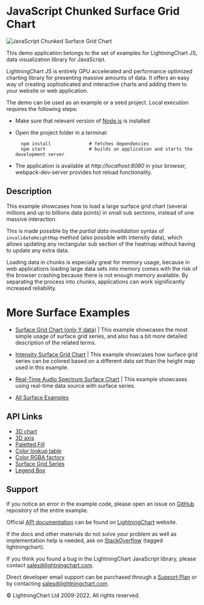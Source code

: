 # JavaScript Chunked Surface Grid Chart

![JavaScript Chunked Surface Grid Chart](surfaceChunkLoad-darkGold.png)

This demo application belongs to the set of examples for LightningChart JS, data visualization library for JavaScript.

LightningChart JS is entirely GPU accelerated and performance optimized charting library for presenting massive amounts of data. It offers an easy way of creating sophisticated and interactive charts and adding them to your website or web application.

The demo can be used as an example or a seed project. Local execution requires the following steps:

-   Make sure that relevant version of [Node.js](https://nodejs.org/en/download/) is installed
-   Open the project folder in a terminal:

          npm install              # fetches dependencies
          npm start                # builds an application and starts the development server

-   The application is available at _http://localhost:8080_ in your browser, webpack-dev-server provides hot reload functionality.


## Description

This example showcases how to load a large surface grid chart (several millions and up to billions data points) in small sub sections, instead of one massive interaction.

This is made possible by the _partial data invalidation_ syntax of `invalidateHeightMap` method (also possible with intensity data), which allows updating any rectangular sub section of the heatmap without having to update any extra data.

Loading data in chunks is especially great for memory usage, because in web applications loading large data sets into memory comes with the risk of the browser crashing because there is not enough memory available. By separating the process into chunks, applications can work significantly increased reliability.

# More Surface Examples

-   [Surface Grid Chart (only Y data)](https://lightningchart.com/lightningchart-js-interactive-examples/examples/lcjs-example-0912-surfaceGrid.html) | This example showcases the most simple usage of surface grid series, and also has a bit more detailed description of the related terms.

-   [Intensity Surface Grid Chart](https://lightningchart.com/lightningchart-js-interactive-examples/examples/lcjs-example-0914-surfaceIntensityGrid.html) | This example showcases how surface grid series can be colored based on a different data set than the height map used in this example.

-   [Real-Time Audio Spectrum Surface Chart](https://lightningchart.com/lightningchart-js-interactive-examples/examples/lcjs-example-0913-surfaceScrollingGrid.html) | This example showcases using real-time data source with surface series.

-   [All Surface Examples](https://lightningchart.com/lightningchart-js-interactive-examples/search.html?t=surface)


## API Links

* [3D chart]
* [3D axis]
* [Paletted Fill]
* [Color lookup table]
* [Color RGBA factory]
* [Surface Grid Series]
* [Legend Box]


## Support

If you notice an error in the example code, please open an issue on [GitHub][0] repository of the entire example.

Official [API documentation][1] can be found on [LightningChart][2] website.

If the docs and other materials do not solve your problem as well as implementation help is needed, ask on [StackOverflow][3] (tagged lightningchart).

If you think you found a bug in the LightningChart JavaScript library, please contact sales@lightningchart.com.

Direct developer email support can be purchased through a [Support Plan][4] or by contacting sales@lightningchart.com.

[0]: https://github.com/Arction/
[1]: https://lightningchart.com/lightningchart-js-api-documentation/
[2]: https://lightningchart.com
[3]: https://stackoverflow.com/questions/tagged/lightningchart
[4]: https://lightningchart.com/support-services/

© LightningChart Ltd 2009-2022. All rights reserved.


[3D chart]: https://lightningchart.com/js-charts/api-documentation/v7.1.0/classes/Chart3D.html
[3D axis]: https://lightningchart.com/js-charts/api-documentation/v7.1.0/classes/Axis3D.html
[Paletted Fill]: https://lightningchart.com/js-charts/api-documentation/v7.1.0/classes/PalettedFill.html
[Color lookup table]: https://lightningchart.com/js-charts/api-documentation/v7.1.0/classes/LUT.html
[Color RGBA factory]: https://lightningchart.com/js-charts/api-documentation/v7.1.0/functions/ColorRGBA.html
[Surface Grid Series]: https://lightningchart.com/js-charts/api-documentation/v7.1.0/classes/SurfaceGridSeries3D.html
[Legend Box]: https://lightningchart.com/js-charts/api-documentation/v7.1.0/classes/Chart.html#addLegendBox

